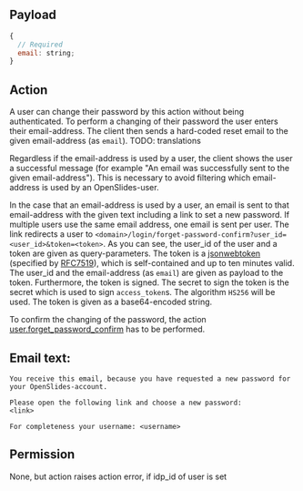 ## Payload

```js
{
  // Required
  email: string;
}
```

## Action 

A user can change their password by this action without being authenticated. To perform a changing of their password the user enters their email-address. The client then sends a hard-coded reset email to the given email-address (as `email`). TODO: translations

Regardless if the email-address is used by a user, the client shows the user a successful message (for example "An email was successfully sent to the given email-address"). This is necessary to avoid filtering which email-address is used by an OpenSlides-user.

In the case that an email-address is used by a user, an email is sent to that email-address with the given text including a link to set a new password. If multiple users use the same email address, one email is sent per user.
The link redirects a user to `<domain>/login/forget-password-confirm?user_id=<user_id>&token=<token>`. 
As you can see, the user_id of the user and a token are given as query-parameters. The token is a [jsonwebtoken](https://jwt.io/) (specified by [RFC7519](https://datatracker.ietf.org/doc/html/rfc7519)), which is self-contained and up to ten minutes valid. The user_id and the email-address (as `email`) are given as payload to the token. Furthermore, the token is signed. The secret to sign the token is the secret which is used to sign `access_token`s. The algorithm `HS256` will be used. The token is given as a base64-encoded string.

To confirm the changing of the password, the action [user.forget_password_confirm](user.forget_password_confirm.md) has to be performed.

## Email text:

```text
You receive this email, because you have requested a new password for your OpenSlides-account.

Please open the following link and choose a new password:
<link>

For completeness your username: <username>
```

## Permission

None, but action raises action error, if idp_id of user is set
